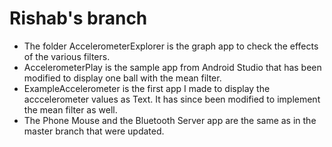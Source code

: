 # Rishab's branch
* The folder AccelerometerExplorer is the graph app to check the effects of the various filters.
* AccelerometerPlay is the sample app from Android Studio that has been modified to display one ball with the mean filter.
* ExampleAccelerometer is the first app I made to display the acccelerometer values as Text. It has since been modified to implement the mean filter as well.
* The Phone Mouse and the Bluetooth Server app are the same as in the master branch that were updated.
